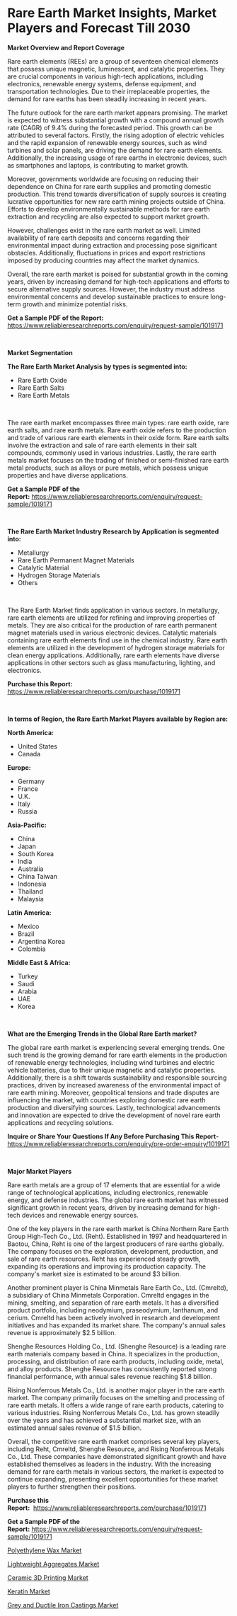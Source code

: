 <p><h1>Rare Earth Market Insights, Market Players and Forecast Till 2030</h1></p><p><strong>Market Overview and Report Coverage</strong></p>
<p><p>Rare earth elements (REEs) are a group of seventeen chemical elements that possess unique magnetic, luminescent, and catalytic properties. They are crucial components in various high-tech applications, including electronics, renewable energy systems, defense equipment, and transportation technologies. Due to their irreplaceable properties, the demand for rare earths has been steadily increasing in recent years.</p><p>The future outlook for the rare earth market appears promising. The market is expected to witness substantial growth with a compound annual growth rate (CAGR) of 9.4% during the forecasted period. This growth can be attributed to several factors. Firstly, the rising adoption of electric vehicles and the rapid expansion of renewable energy sources, such as wind turbines and solar panels, are driving the demand for rare earth elements. Additionally, the increasing usage of rare earths in electronic devices, such as smartphones and laptops, is contributing to market growth.</p><p>Moreover, governments worldwide are focusing on reducing their dependence on China for rare earth supplies and promoting domestic production. This trend towards diversification of supply sources is creating lucrative opportunities for new rare earth mining projects outside of China. Efforts to develop environmentally sustainable methods for rare earth extraction and recycling are also expected to support market growth.</p><p>However, challenges exist in the rare earth market as well. Limited availability of rare earth deposits and concerns regarding their environmental impact during extraction and processing pose significant obstacles. Additionally, fluctuations in prices and export restrictions imposed by producing countries may affect the market dynamics.</p><p>Overall, the rare earth market is poised for substantial growth in the coming years, driven by increasing demand for high-tech applications and efforts to secure alternative supply sources. However, the industry must address environmental concerns and develop sustainable practices to ensure long-term growth and minimize potential risks.</p></p>
<p><strong>Get a Sample PDF of the Report:</strong> <a href="https://www.reliableresearchreports.com/enquiry/request-sample/1019171">https://www.reliableresearchreports.com/enquiry/request-sample/1019171</a></p>
<p>&nbsp;</p>
<p><strong>Market Segmentation</strong></p>
<p><strong>The Rare Earth Market Analysis by types is segmented into:</strong></p>
<p><ul><li>Rare Earth Oxide</li><li>Rare Earth Salts</li><li>Rare Earth Metals</li></ul></p>
<p>&nbsp;</p>
<p><p>The rare earth market encompasses three main types: rare earth oxide, rare earth salts, and rare earth metals. Rare earth oxide refers to the production and trade of various rare earth elements in their oxide form. Rare earth salts involve the extraction and sale of rare earth elements in their salt compounds, commonly used in various industries. Lastly, the rare earth metals market focuses on the trading of finished or semi-finished rare earth metal products, such as alloys or pure metals, which possess unique properties and have diverse applications.</p></p>
<p><strong>Get a Sample PDF of the Report:</strong>&nbsp;<a href="https://www.reliableresearchreports.com/enquiry/request-sample/1019171">https://www.reliableresearchreports.com/enquiry/request-sample/1019171</a></p>
<p>&nbsp;</p>
<p><strong>The Rare Earth Market Industry Research by Application is segmented into:</strong></p>
<p><ul><li>Metallurgy</li><li>Rare Earth Permanent Magnet Materials</li><li>Catalytic Material</li><li>Hydrogen Storage Materials</li><li>Others</li></ul></p>
<p>&nbsp;</p>
<p><p>The Rare Earth Market finds application in various sectors. In metallurgy, rare earth elements are utilized for refining and improving properties of metals. They are also critical for the production of rare earth permanent magnet materials used in various electronic devices. Catalytic materials containing rare earth elements find use in the chemical industry. Rare earth elements are utilized in the development of hydrogen storage materials for clean energy applications. Additionally, rare earth elements have diverse applications in other sectors such as glass manufacturing, lighting, and electronics.</p></p>
<p><strong>Purchase this Report:</strong>&nbsp; <a href="https://www.reliableresearchreports.com/purchase/1019171">https://www.reliableresearchreports.com/purchase/1019171</a></p>
<p>&nbsp;</p>
<p><strong>In terms of Region, the Rare Earth Market Players available by Region are:</strong></p>
<p>
    <p> <strong> North America: </strong>
        <ul>
            <li>United States</li>
            <li>Canada</li>
        </ul>
        </p> 
    <p> <strong> Europe: </strong>
        <ul>
            <li>Germany</li>
            <li>France</li>
            <li>U.K.</li>
            <li>Italy</li>
            <li>Russia</li>
        </ul>
        </p> 
    <p> <strong> Asia-Pacific: </strong>
        <ul>
            <li>China</li>
            <li>Japan</li>
            <li>South Korea</li>
            <li>India</li>
            <li>Australia</li>
            <li>China Taiwan</li>
            <li>Indonesia</li>
            <li>Thailand</li>
            <li>Malaysia</li>
        </ul>
        </p> 
    <p> <strong> Latin America: </strong>
        <ul>
            <li>Mexico</li>
            <li>Brazil</li>
            <li>Argentina Korea</li>
            <li>Colombia</li>
        </ul>
        </p> 
    <p> <strong> Middle East & Africa: </strong>
        <ul>
            <li>Turkey</li>
            <li>Saudi</li>
            <li>Arabia</li>
            <li>UAE</li>
            <li>Korea</li>
        </ul>
    </p>
    </p>
<p>&nbsp;</p>
<p><strong>What are the Emerging Trends in the Global Rare Earth market?</strong></p>
<p><p>The global rare earth market is experiencing several emerging trends. One such trend is the growing demand for rare earth elements in the production of renewable energy technologies, including wind turbines and electric vehicle batteries, due to their unique magnetic and catalytic properties. Additionally, there is a shift towards sustainability and responsible sourcing practices, driven by increased awareness of the environmental impact of rare earth mining. Moreover, geopolitical tensions and trade disputes are influencing the market, with countries exploring domestic rare earth production and diversifying sources. Lastly, technological advancements and innovation are expected to drive the development of novel rare earth applications and recycling solutions.</p></p>
<p><strong>Inquire or Share Your Questions If Any Before Purchasing This Report</strong>- <a href="https://www.reliableresearchreports.com/enquiry/pre-order-enquiry/1019171">https://www.reliableresearchreports.com/enquiry/pre-order-enquiry/1019171</a></p>
<p>&nbsp;</p>
<p><strong>Major Market Players</strong></p>
<p><p>Rare earth metals are a group of 17 elements that are essential for a wide range of technological applications, including electronics, renewable energy, and defense industries. The global rare earth market has witnessed significant growth in recent years, driven by increasing demand for high-tech devices and renewable energy sources.</p><p>One of the key players in the rare earth market is China Northern Rare Earth Group High-Tech Co., Ltd. (Reht). Established in 1997 and headquartered in Baotou, China, Reht is one of the largest producers of rare earths globally. The company focuses on the exploration, development, production, and sale of rare earth resources. Reht has experienced steady growth, expanding its operations and improving its production capacity. The company's market size is estimated to be around $3 billion.</p><p>Another prominent player is China Minmetals Rare Earth Co., Ltd. (Cmreltd), a subsidiary of China Minmetals Corporation. Cmreltd engages in the mining, smelting, and separation of rare earth metals. It has a diversified product portfolio, including neodymium, praseodymium, lanthanum, and cerium. Cmreltd has been actively involved in research and development initiatives and has expanded its market share. The company's annual sales revenue is approximately $2.5 billion.</p><p>Shenghe Resources Holding Co., Ltd. (Shenghe Resource) is a leading rare earth materials company based in China. It specializes in the production, processing, and distribution of rare earth products, including oxide, metal, and alloy products. Shenghe Resource has consistently reported strong financial performance, with annual sales revenue reaching $1.8 billion.</p><p>Rising Nonferrous Metals Co., Ltd. is another major player in the rare earth market. The company primarily focuses on the smelting and processing of rare earth metals. It offers a wide range of rare earth products, catering to various industries. Rising Nonferrous Metals Co., Ltd. has grown steadily over the years and has achieved a substantial market size, with an estimated annual sales revenue of $1.5 billion.</p><p>Overall, the competitive rare earth market comprises several key players, including Reht, Cmreltd, Shenghe Resource, and Rising Nonferrous Metals Co., Ltd. These companies have demonstrated significant growth and have established themselves as leaders in the industry. With the increasing demand for rare earth metals in various sectors, the market is expected to continue expanding, presenting excellent opportunities for these market players to further strengthen their positions.</p></p>
<p><strong>Purchase this Report:</strong>&nbsp;&nbsp;<a href="https://www.reliableresearchreports.com/purchase/1019171">https://www.reliableresearchreports.com/purchase/1019171</a></p>
<p></p>
<p><strong>Get a Sample PDF of the Report:</strong>&nbsp;<a href="https://www.reliableresearchreports.com/enquiry/request-sample/1019171">https://www.reliableresearchreports.com/enquiry/request-sample/1019171</a></p>
<p><p><a href="https://github.com/scarol104/Market-Research-Report-List-1/blob/main/polyethylene-wax-market.md">Polyethylene Wax Market</a></p><p><a href="https://github.com/deliacustodio40/Market-Research-Report-List-1/blob/main/lightweight-aggregates-market.md">Lightweight Aggregates Market</a></p><p><a href="https://github.com/gshchiplitsov/Market-Research-Report-List-1/blob/main/ceramic-3d-printing-market.md">Ceramic 3D Printing Market</a></p><p><a href="https://github.com/ambrozg/Market-Research-Report-List-1/blob/main/keratin-market.md">Keratin Market</a></p><p><a href="https://github.com/dzharov81/Market-Research-Report-List-1/blob/main/grey-and-ductile-iron-castings-market.md">Grey and Ductile Iron Castings Market</a></p></p>